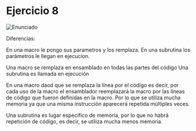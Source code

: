 # Ejercicio 8

![Enunciado](https://github.com/Lukas-De-Angelis-Riva/Estructura-Assembly/blob/master/Ejercicio08/Enunciado.JPG)

Diferencias:


En una macro le pongo sus parametros y los remplaza.
En una subrutina los parámetros le llegan en ejecucion.


Una macro se remplaza en ensamblado en todas las partes del código
Una subrutina es llamada en ejecución


En una macro daod que se remplaza la línea por el código
es decir, por cada uso de la macro el ensamblador reemplazará la macro por las líneas de código que fueron definidas en la macro.
Por lo que se utiliza mucha memoria ya que una misma instrucción aparecerá repetida múltiples veces.

Una subrutina es lugar especifico de memoria, por lo que no habrá repetición de código, es decir, se utiliza mucha menos memoria.